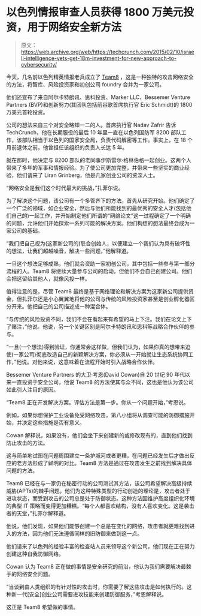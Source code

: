 # 以色列情报审查人员获得 1800 万美元投资，用于网络安全新方法 

> 原文：<https://web.archive.org/web/https://techcrunch.com/2015/02/10/israeli-intelligence-vets-get-18m-investment-for-new-approach-to-cybersecurity/>

今天，几名前以色列精英情报老兵成立了 [Team8](https://web.archive.org/web/20221209173332/http://team8.vc/) ，这是一种独特的攻击网络安全的方法，将智库、风险投资家和初创公司 foundry 合并为一家公司。

他们还宣布了来自阿尔卡特朗讯、思科投资、Marker LLC、Bessemer Venture Partners (BVP)和创新努力(其团队包括前谷歌首席执行官 Eric Schmidt)的 1800 万美元首轮投资。

公司的想法来自三个对安全略知一二的人。首席执行官 Nadav Zafrir 告诉 TechCrunch，他在长期服役的最后 10 年里一直在以色列国防军 8200 部队工作，该部队相当于以色列的国家安全局，负责代码解密等工作。事实上，在 18 个月前退休之前，他曾担任该组织的负责人长达 5 年。

就在那时，他决定与 8200 部队的老同事伊斯雷尔·格林伯格一起创业。这两个人带来了多年的军事和情报经验。为了使公司更加完整，并带来一些坚实的商业经验，他们请来了 Liran Grinberg，他是几家创业公司的资深人士。

“网络安全是我们这个时代最大的挑战，”扎菲尔说。

为了解决这个问题，该公司有一个多管齐下的方法。首先从研究开始。他们确定了一个广泛的领域，如企业安全，然后与他们所能找到的最优秀的安全人才(包括他们自己的)一起工作，并开始制定他们所谓的“网络论文”这一过程确定了一个明确的问题，允许他们开始探索一系列可能的解决方案。他们构想的想法最终会成为一家公司的基础。

“我们把自己视为(这家新公司的)联合创始人，以便建立一个我们认为具有破坏性的想法，让我们超越噪音，解决一些问题，”他解释道。

一旦这个想法足够成熟，他们就会资助一家初创公司，其中包括一些参与第一部分流程的人。Team8 将继续大量参与公司的启动，但他们不会自己创建公司。他们会把这留给其他人，就像风投一样。

值得注意的是，尽管 Team8 最终是基于网络理论和解决方案为这家新公司提供资金，但扎菲尔还是小心翼翼地将他的公司与传统的风险投资家甚至是创业孵化器区分开来。他把自己的公司描述成一种混合体。

“与传统的风险投资不同，我们不会在看起来有希望的马上下注。我们在论文上下了赌注，”他说。他说，另一个关键区别是阿尔卡特朗讯和思科等战略合作伙伴的参与。

“一旦(一个想法)得到验证，你通常会这样做，但我们认为，如果你真的想带来迫使(一家公司)彻底改造自己的新颖解决方案，你必须从一开始就让生态系统协同工作，”他说。对他来说，这意味着在流程开始时引入战略合作伙伴。

Bessemer Venture Partners 的大卫·考恩(David Cowan)自 20 世纪 90 年代以来一直投资于安全公司，他说 Team8 的方法使其与众不同，这也是他认为该公司如此引人注目的原因。

“Team8 正在开发解决方案。评估方法是第一步。你从一个问题开始，”考恩说。

例如，如果你想保护工业设备免受网络攻击，第八小组将从调查可能的防御措施开始，并决定这些措施是否有意义。

Cowan 解释说，如果没有，他们会坐下来创建新的或修改现有的，直到他们找到防止攻击的方法。

这与简单地试图在问题周围建立一条护城河或者更糟，在问题已经发生后才做出反应的老方法形成了鲜明的对比。Team8 方法是通过在攻击发生之前找到解决具体问题的方法。

Team8 已经在与一家仍在秘密行动的公司测试其方法，该公司希望解决高级持续威胁(APTs)的棘手问题。他们为这种特殊类型的行动创造的理论是，攻击者处于进攻状态，而受到攻击的公司总是处于防御状态。这种方法因维护高度组织化环境的典型 IT 策略而变得更加糟糕。“每个人都喜欢结构，没有人喜欢变化。这是袭击者的天堂，”扎菲尔解释道。

他说，他们发现，如果他们能够创建一个总是在变化的网络，攻击者就更难找到进入的方法，因为他们无法遵循同样的旧防御来做到这一点。

他们请来了以色列的经验丰富的检查站人员来领导这个新公司，他们现在正在努力创建这种自我防御网络。

Cowan 认为 Team8 正在做的事情是安全研究的前沿，他认为我们需要解决最棘手的网络安全问题。

“当谈到由人类组织的有针对性的攻击时，你需要了解这些攻击是如何执行的。这种新一代[安全]创业公司需要进攻技能来创建防御服务，”考恩解释说。

这正是 Team8 希望做的事情。